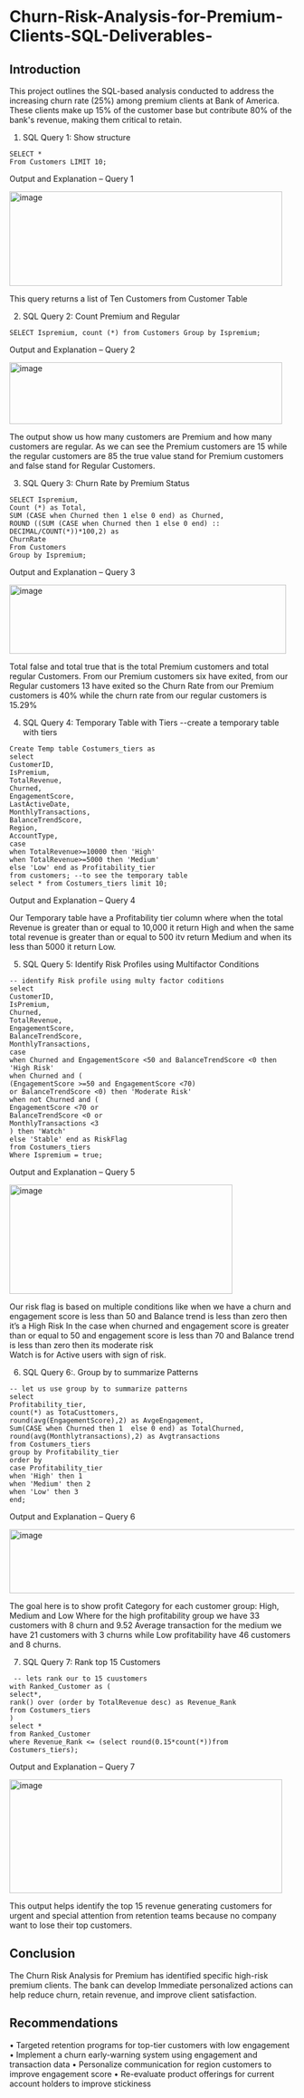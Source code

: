 # Churn-Risk-Analysis-for-Premium-Clients-SQL-Deliverables-
 
## Introduction 
This project outlines the SQL-based analysis conducted to address the increasing churn rate 
(25%) among premium clients at Bank of America. These clients make up 15% of the customer 
base but contribute 80% of the bank's revenue, making them critical to retain.

1. SQL Query 1: Show structure 
```
SELECT * 
From Customers LIMIT 10;
```
Output and Explanation – Query 1 

<img width="482" height="167" alt="image" src="https://github.com/user-attachments/assets/21c677ba-b2d0-4f05-ac38-29a9438b7e7d" />

This query returns a list of Ten Customers from Customer Table 

2. SQL Query 2: Count Premium and Regular
 ```
SELECT Ispremium, count (*) from Customers Group by Ispremium;
```
Output and Explanation – Query 2

<img width="482" height="109" alt="image" src="https://github.com/user-attachments/assets/73ad05d4-7a23-4228-aaf3-77d628760b54" />

The output show us how many customers are Premium and how many customers are 
regular. As we can see the Premium customers are 15 while the regular customers are 
85 the true value stand for Premium customers and false stand for Regular Customers.

3. SQL Query 3: Churn Rate by Premium Status
```
SELECT Ispremium, 
Count (*) as Total, 
SUM (CASE when Churned then 1 else 0 end) as Churned, 
ROUND ((SUM (CASE when Churned then 1 else 0 end) :: DECIMAL/COUNT(*))*100,2) as 
ChurnRate 
From Customers  
Group by Ispremium;
```

Output and Explanation – Query 3

<img width="489" height="122" alt="image" src="https://github.com/user-attachments/assets/cca59cd4-71ee-40e7-8b9a-94f25461e0e4" />


Total false and total true that is the total Premium customers and total regular Customers. 
From our Premium customers six have exited, from our Regular customers 13 have exited so 
the Churn Rate from our Premium customers is 40% while the churn rate from our regular 
customers is 15.29%

4. SQL Query 4: Temporary Table with Tiers --create a temporary table with tiers 
```
Create Temp table Costumers_tiers as 
select 
CustomerID, 
IsPremium, 
TotalRevenue, 
Churned, 
EngagementScore, 
LastActiveDate, 
MonthlyTransactions, 
BalanceTrendScore, 
Region, 
AccountType, 
case 
when TotalRevenue>=10000 then 'High' 
when TotalRevenue>=5000 then 'Medium' 
else 'Low' end as Profitability_tier 
from customers; --to see the temporary table 
select * from Costumers_tiers limit 10;
```

Output and Explanation – Query 4

Our Temporary table have a Profitability tier column where when the total Revenue is greater than or 
equal to 10,000 it return High and when the same total revenue is greater than or equal to 500 itv 
return Medium and when its less than 5000 it return Low.

5. SQL Query 5: Identify Risk Profiles using Multifactor Conditions 
```
-- identify Risk profile using multy factor coditions 
select  
CustomerID, 
IsPremium, 
Churned, 
TotalRevenue, 
EngagementScore, 
BalanceTrendScore, 
MonthlyTransactions, 
case 
when Churned and EngagementScore <50 and BalanceTrendScore <0 then 'High Risk' 
when Churned and ( 
(EngagementScore >=50 and EngagementScore <70) 
or BalanceTrendScore <0) then 'Moderate Risk' 
when not Churned and ( 
EngagementScore <70 or 
BalanceTrendScore <0 or  
MonthlyTransactions <3 
) then 'Watch' 
else 'Stable' end as RiskFlag 
from Costumers_tiers 
Where Ispremium = true;
```

Output and Explanation – Query 5

<img width="394" height="193" alt="image" src="https://github.com/user-attachments/assets/f97ea507-581f-4d6a-bbd4-b5a4ececc675" />

Our risk flag is based on multiple conditions like when we have a churn and engagement score 
is less than 50 and Balance trend is less than zero then it’s a High Risk 
In the case when churned and engagement score is greater than or equal to 50 and 
engagement score is less than 70 and Balance trend is less than zero then its moderate risk  
Watch is for Active users with sign of risk.

6. SQL Query 6:. Group by to summarize Patterns
```
-- let us use group by to summarize patterns 
select  
Profitability_tier, 
count(*) as TotaCusttomers, 
round(avg(EngagementScore),2) as AvgeEngagement, 
Sum(CASE when Churned then 1  else 0 end) as TotalChurned, 
round(avg(Monthlytransactions),2) as Avgtransactions 
from Costumers_tiers 
group by Profitability_tier 
order by  
case Profitability_tier 
when 'High' then 1 
when 'Medium' then 2 
when 'Low' then 3 
end; 

```
Output and Explanation – Query 6

<img width="535" height="113" alt="image" src="https://github.com/user-attachments/assets/51f63ded-b939-49e3-82d1-ad2bd437569f" />

The goal here is to show profit Category for each customer group: High, Medium and Low 
Where for the high profitability group we have 33 customers with 8 churn and 9.52 Average 
transaction for the medium we have 21 customers with 3 churns while Low profitability have 46 
customers and 8 churns.

7. SQL Query 7: Rank top 15 Customers
```
 -- lets rank our to 15 cuustomers 
with Ranked_Customer as ( 
select*, 
rank() over (order by TotalRevenue desc) as Revenue_Rank 
from Costumers_tiers 
) 
select * 
from Ranked_Customer 
where Revenue_Rank <= (select round(0.15*count(*))from Costumers_tiers);

```
Output and Explanation – Query 7

<img width="482" height="201" alt="image" src="https://github.com/user-attachments/assets/d80a4b13-9213-4776-9416-80be8fd8a35f" />

This output helps identify the top 15 revenue generating customers for urgent and special 
attention from retention teams because no company want to lose their top customers. 

## Conclusion 
The Churn Risk Analysis for Premium has identified specific high-risk premium clients. The bank 
can develop Immediate personalized actions can help reduce churn, retain revenue, and 
improve client satisfaction.

## Recommendations
•	Targeted retention programs for top-tier customers with low engagement
•	Implement a churn early-warning system using engagement and transaction data
•	Personalize communication for region customers to improve engagement score 
•	Re-evaluate product offerings for current account holders to improve stickiness


